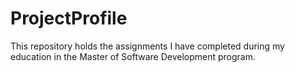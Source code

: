 # ProjectProfile
This repository holds the assignments I have completed during my education in the Master of Software Development program.
